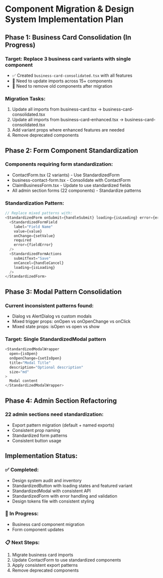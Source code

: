 # Component Migration & Design System Implementation Plan

## Phase 1: Business Card Consolidation (In Progress)

### Target: Replace 3 business card variants with single component
- ✅ Created `business-card-consolidated.tsx` with all features
- 🔄 Need to update imports across 15+ components
- 🔄 Need to remove old components after migration

### Migration Tasks:
1. Update all imports from business-card.tsx → business-card-consolidated.tsx
2. Update all imports from business-card-enhanced.tsx → business-card-consolidated.tsx
3. Add variant props where enhanced features are needed
4. Remove deprecated components

## Phase 2: Form Component Standardization

### Components requiring form standardization:
- ContactForm.tsx (2 variants) - Use StandardizedForm
- business-contact-form.tsx - Consolidate with ContactForm
- ClaimBusinessForm.tsx - Update to use standardized fields
- All admin section forms (22 components) - Standardize patterns

### Standardization Pattern:
```typescript
// Replace mixed patterns with:
<StandardizedForm onSubmit={handleSubmit} loading={isLoading} error={error}>
  <StandardizedFormField 
    label="Field Name" 
    value={value} 
    onChange={setValue} 
    required 
    error={fieldError}
  />
  <StandardizedFormActions 
    submitText="Save" 
    onCancel={handleCancel}
    loading={isLoading}
  />
</StandardizedForm>
```

## Phase 3: Modal Pattern Consolidation

### Current inconsistent patterns found:
- Dialog vs AlertDialog vs custom modals
- Mixed trigger props: onOpen vs onOpenChange vs onClick
- Mixed state props: isOpen vs open vs show

### Target: Single StandardizedModal pattern
```typescript
<StandardizedModalWrapper
  open={isOpen}
  onOpenChange={setIsOpen}
  title="Modal Title"
  description="Optional description"
  size="md"
>
  Modal content
</StandardizedModalWrapper>
```

## Phase 4: Admin Section Refactoring

### 22 admin sections need standardization:
- Export pattern migration (default + named exports)
- Consistent prop naming
- Standardized form patterns
- Consistent button usage

## Implementation Status:

### ✅ Completed:
- Design system audit and inventory
- StandardizedButton with loading states and featured variant
- StandardizedModal with consistent API
- StandardizedForm with error handling and validation
- Design tokens file with consistent styling

### 🔄 In Progress:
- Business card component migration
- Form component updates

### 📋 Next Steps:
1. Migrate business card imports
2. Update ContactForm to use standardized components
3. Apply consistent export patterns
4. Remove deprecated components